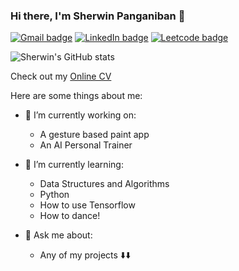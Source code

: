 ### Hi there, I'm Sherwin Panganiban 👋
 [![Gmail badge](https://img.shields.io/badge/Gmail-D14836?style=for-the-badge&logo=gmail&logoColor=white)](mailto:sherwingpanganiban@gmail.com)
 [![LinkedIn badge](https://img.shields.io/badge/LinkedIn-0077B5?style=for-the-badge&logo=linkedin&logoColor=white)](https://www.linkedin.com/in/sherwin-panganiban-74b882180/)
 [![Leetcode badge](https://img.shields.io/badge/-LeetCode-FFA116?style=for-the-badge&logo=LeetCode&logoColor=black)](https://leetcode.com/sherwingp/)

![Sherwin's GitHub stats](https://github-readme-stats.vercel.app/api?username=sherwingp&count_private=true&theme=aura_dark)

Check out my [Online CV](https://github.com/sherwingp/github-cv) 

Here are some things about me:

- 🔭 I’m currently working on:
  - A gesture based paint app
  - An AI Personal Trainer 

- 🌱 I’m currently learning:
  - Data Structures and Algorithms
  - Python
  - How to use Tensorflow 
  - How to dance!

- 💬 Ask me about:
  - Any of my projects ⬇️⬇️
 
